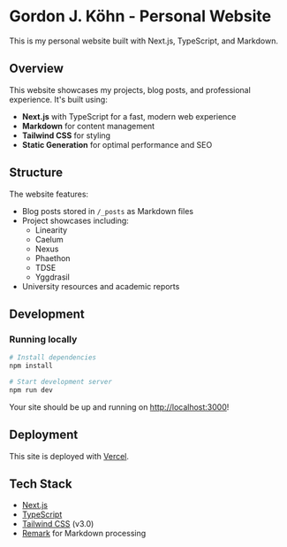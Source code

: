 # Gordon J. Köhn - Personal Website

This is my personal website built with Next.js, TypeScript, and Markdown.

## Overview

This website showcases my projects, blog posts, and professional experience. It's built using:

- **Next.js** with TypeScript for a fast, modern web experience
- **Markdown** for content management
- **Tailwind CSS** for styling
- **Static Generation** for optimal performance and SEO

## Structure

The website features:

- Blog posts stored in `/_posts` as Markdown files
- Project showcases including:
  - Linearity
  - Caelum
  - Nexus
  - Phaethon
  - TDSE
  - Yggdrasil
- University resources and academic reports

## Development

### Running locally

```bash
# Install dependencies
npm install

# Start development server
npm run dev
```

Your site should be up and running on [http://localhost:3000](http://localhost:3000)!

## Deployment

This site is deployed with [Vercel](https://vercel.com).

## Tech Stack

- [Next.js](https://nextjs.org/)
- [TypeScript](https://www.typescriptlang.org/)
- [Tailwind CSS](https://tailwindcss.com) (v3.0)
- [Remark](https://github.com/remarkjs/remark) for Markdown processing
